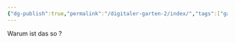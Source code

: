 ```yaml
---
{"dg-publish":true,"permalink":"/digitaler-garten-2/index/","tags":["gardenEntry"],"dgShowToc":true}
---
```


Warum ist das so ?